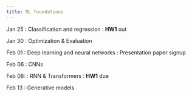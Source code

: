 ```yaml
---
title: ML foundations
---
```


Jan 25
: Classification and regression
: **HW1** out

Jan 30
: Optimization & Evaluation

Feb 01
: Deep learning and neural networks
: Presentation paper signup

Feb 06
: CNNs

Feb 08:
: RNN & Transformers
: **HW1** due

Feb 13
: Generative models 